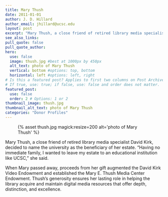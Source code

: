 ```yaml
---
title: Mary Thush
date: 2011-01-01
author: J. D. Hillard
author_email: jhillard@ucsc.edu
layout: post
excerpt: "Mary Thush, a close friend of retired library media specialist David Kirk, decided to name the university as the beneficiary of her estate. &quot;Having no immediate family, I wanted to leave my estate to an educational institution like UCSC,&quot; she said."
see_also_links:
pull_quote: false
pull_quote_author:
hero:
  use: false
  image: thush.jpg #best at 1000px by 450px
  alt_text: photo of Mary Thush
  vertical: bottom #options: top, bottom
  horizontal: left #options: left, right
# Is this a featured post? Applies to first two columns on Post Archive Page.
# If true, use: true; if false, use: false and order does not matter.
featured_post:
  use: false
  order: 2 # Options: 1 or 2
thumbnail_image: thush.jpg
thumbnail_alt_text: photo of Mary Thush
categories: "Donor Profiles"
---
```


<figure class="inline-image right">
{% asset thush.jpg magick:resize=200 alt='photo of Mary Thush' %}
<figcaption></figcaption></figure> 
Mary Thush, a close friend of retired library media specialist David Kirk, decided to name the university as the beneficiary of her estate. “Having no immediate family, I wanted to leave my estate to an educational institution like UCSC,” she said.

When Mary passed away, proceeds from her gift augmented the David Kirk Video Endowment and established the Mary E. Thush Media Center Endowment. Thush’s generosity ensures her lasting role in helping the library acquire and maintain digital media resources that offer depth, distinction, and excellence.
